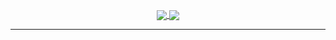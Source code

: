 <p align="center">
    <a href="https://github.com/garyellow">
        <img align="center" src="https://github-readme-stats-garyellow.vercel.app/api?username=garyellow&show_icons=true&theme=vue-dark&include_all_commits=true&count_private=true&line_height=20" />
    </a>
    <a href="https://github.com/garyellow">
        <img align="center" src="https://github-readme-stats-garyellow.vercel.app/api/top-langs/?username=garyellow&layout=compact&langs_count=6&theme=vue-dark&card_width=445" />
    </a>
</p>

---

<!--START_SECTION:activity-->

<!--END_SECTION:activity-->
